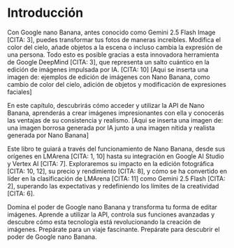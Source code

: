 # Introducción

Con Google nano Banana, antes conocido como Gemini 2.5 Flash Image [CITA: 3], puedes transformar tus fotos de maneras increíbles. Modifica el color del cielo, añade objetos a la escena o incluso cambia la expresión de una persona.  Todo esto es posible gracias a esta innovadora herramienta de Google DeepMind [CITA: 3], que representa un salto cuántico en la edición de imágenes impulsada por IA. [CITA: 10] [Aqui se inserta una imagen de: ejemplos de edición de imágenes con Nano Banana, como cambio de color del cielo, adición de objetos y modificación de expresiones faciales]

En este capítulo, descubrirás cómo acceder y utilizar la API de Nano Banana, aprenderás a crear imágenes impresionantes con ella y conocerás las ventajas de su consistencia y realismo. [Aqui se inserta una imagen de: una imagen borrosa generada por IA junto a una imagen nítida y realista generada por Nano Banana]

Este libro te guiará a través del funcionamiento de Nano Banana, desde sus orígenes en LMArena [CITA: 1, 10] hasta su integración en Google AI Studio y Vertex AI [CITA: 7].  Exploraremos su impacto en la edición fotográfica [CITA: 10, 12], su precio y rendimiento [CITA: 8], y cómo se ha convertido en líder en la clasificación de LMArena [CITA: 11] como Gemini 2.5 Flash [CITA: 2], superando las expectativas y redefiniendo los límites de la creatividad [CITA: 6].

Domina el poder de Google nano Banana y transforma tu forma de editar imágenes. Aprende a utilizar la API, controla sus funciones avanzadas y descubre cómo esta tecnología está revolucionando la creación de imágenes.  Prepárate para un viaje fascinante. Prepárate para descubrir el poder de Google nano Banana.
